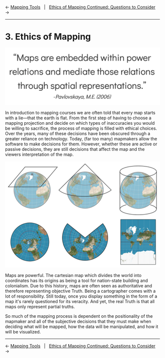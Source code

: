 ← [Mapping Tools](02-mapping-tools.md)&nbsp;&nbsp;&nbsp;|&nbsp;&nbsp;&nbsp;[Ethics of Mapping Continued: Questions to Consider](04-ethics-of-mapping-continued-questions-to-consider.md) →

---

# 3. Ethics of Mapping

![Quote: "Maps are embedded within power relations and mediate those relations through spatial representations — Pavlovskaya, M.E. (2006)"](../images/quote1.png)

In introduction to mapping courses we are often told that every map starts with a lie—that the earth is flat. From the first step of having to choose a mapping projection and decide on which types of inaccuracies you would be willing to sacrifice, the process of mapping is filled with ethical choices. Over the years, many of these decisions have been obscured through a greater reliance on technology. Today, (far too many) mapmakers allow the software to make decisions for them. However, whether these are active or passive decisions, they are still decisions that affect the map and the viewers interpretation of the map.

![Image providing examples of ways that maps can be projected from the earth's round surface onto a two-dimensional surface](../images/mapprojections.png)

Maps are powerful. The cartesian map which divides the world into coordinates has its origins as being a tool for nation-state building and colonialism. Due to this history, maps are often seen as authoritative and therefore representing objective Truth. Being a cartographer comes with a lot of responsibility. Still today, once you display something in the form of a map it's rarely questioned for its veracity. And yet, the real Truth is that all maps only represent partial truths.

So much of the mapping process is dependent on the positionality of the mapmaker and all of the subjective decisions that they must make when deciding what will be mapped, how the data will be manipulated, and how it will be visualized.

---

← [Mapping Tools](02-mapping-tools.md)&nbsp;&nbsp;&nbsp;|&nbsp;&nbsp;&nbsp;[Ethics of Mapping Continued: Questions to Consider](04-ethics-of-mapping-continued-questions-to-consider.md) →